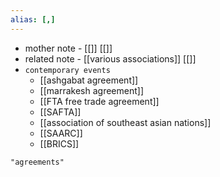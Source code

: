```yaml
---
alias: [,]
---
```

- mother note - [[]] [[]]
- related note - [[various associations]] [[]]
- `contemporary events`
	- [[ashgabat agreement]]
	- [[marrakesh agreement]]
	- [[FTA free trade agreement]]
	- [[SAFTA]]
	- [[association of southeast asian nations]]
	- [[SAARC]]
	- [[BRICS]]

```query
"agreements"
```
